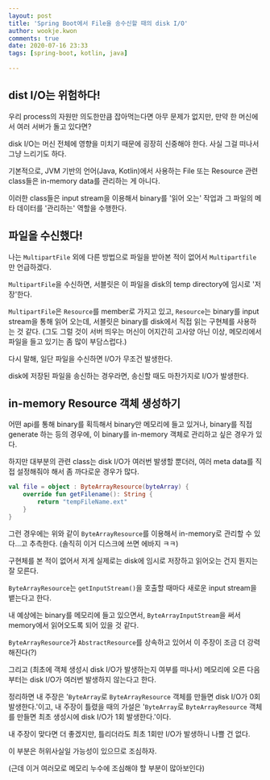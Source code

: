 ```yaml
---  
layout: post  
title: 'Spring Boot에서 File을 송수신할 때의 disk I/O'  
author: wookje.kwon  
comments: true  
date: 2020-07-16 23:33  
tags: [spring-boot, kotlin, java]  
  
---  
```


## dist I/O는 위험하다!

우리 process의 자원만 의도한만큼 잡아먹는다면 아무 문제가 없지만, 만약 한 머신에서 여러 서버가 돌고 있다면?

disk I/O는 머신 전체에 영향을 미치기 때문에 굉장히 신중해야 한다. 사실 그걸 떠나서 그냥 느리기도 하다.

기본적으로, JVM 기반의 언어(Java, Kotlin)에서 사용하는 File 또는 Resource 관련 class들은 in-memory data를 관리하는 게 아니다.

이러한 class들은 input stream을 이용해서 binary를 '읽어 오는' 작업과 그 파일의 메타 데이터를 '관리하는' 역할을 수행한다.

## 파일을 수신했다!

나는 `MultipartFile` 외에 다른 방법으로 파일을 받아본 적이 없어서 `Multipartfile`만 언급하겠다.

`MultipartFile`을 수신하면, 서블릿은 이 파일을 disk의 temp directory에 임시로 '저장'한다.

`MultipartFile`은 `Resource`를 member로 가지고 있고, `Resource`는 binary를 input stream을 통해 읽어 오는데, 서블릿은 binary를 disk에서 직접 읽는 구현체를 사용하는 것 같다. (그도 그럴 것이 서버 띄우는 머신이 어지간히 고사양 아닌 이상, 메모리에서 파일을 들고 있기는 좀 많이 부담스럽다.)

다시 말해, 일단 파일을 수신하면 I/O가 무조건 발생한다.

disk에 저장된 파일을 송신하는 경우라면, 송신할 때도 마찬가지로 I/O가 발생한다.

## in-memory Resource 객체 생성하기

어떤 api를 통해 binary를 획득해서 binary만 메모리에 들고 있거나, binary를 직접 generate 하는 등의 경우에, 이 binary를 in-memory 객체로 관리하고 싶은 경우가 있다.

하지만 대부분의 관련 class는 disk I/O가 여러번 발생할 뿐더러, 여러 meta data를 직접 설정해줘야 해서 좀 까다로운 경우가 많다.

```kotlin
val file = object : ByteArrayResource(byteArray) {
    override fun getFilename(): String {
        return "tempFileName.ext"
    }
}
```

그런 경우에는 위와 같이 `ByteArrayResource`를 이용해서 in-memory로 관리할 수 있다...고 추측한다. (솔직히 이거 디스크에 쓰면 에바지 ㅋㅋ)

구현체를 본 적이 없어서 저게 실제로는 disk에 임시로 저장하고 읽어오는 건지 뭔지는 잘 모른다.

`ByteArrayResource`는 `getInputStream()`을 호출할 때마다 새로운 input stream을 뱉는다고 한다. 

내 예상에는 binary를 메모리에 들고 있으면서, `ByteArrayInputStream`을 써서 memory에서 읽어오도록 되어 있을 것 같다.

`ByteArrayResource`가 `AbstractResource`를 상속하고 있어서 이 주장이 조금 더 강력해진다(?)

그리고 (최초에 객체 생성시 disk I/O가 발생하는지 여부를 떠나서) 메모리에 오른 다음부터는 disk I/O가 여러번 발생하지 않는다고 한다.

정리하면 내 주장은 '`ByteArray`로 `ByteArrayResource` 객체를 만들면 disk I/O가 0회 발생한다.'이고, 내 주장이 틀렸을 때의 가설은 '`ByteArray`로 `ByteArrayResource` 객체를 만들면 최초 생성시에 disk I/O가 1회 발생한다.'이다.

내 주장이 맞다면 더 좋겠지만, 틀리더라도 최초 1회만 I/O가 발생하니 나쁠 건 없다.

이 부분은 허위사실일 가능성이 있으므로 조심하자.

(근데 이거 여러모로 메모리 누수에 조심해야 할 부분이 많아보인다)